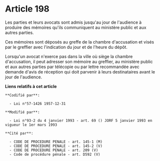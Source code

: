 # Article 198

Les parties et leurs avocats sont admis jusqu'au jour de l'audience à produire des mémoires qu'ils communiquent au ministère
public et aux autres parties.

Ces mémoires sont déposés au greffe de la chambre d'accusation et visés par le greffier avec l'indication du jour et de
l'heure du dépôt.

Lorsqu'un avocat n'exerce pas dans la ville où siège la chambre d'accusation, il peut adresser son mémoire au greffier, au
ministère public et aux autres parties par télécopie ou par lettre recommandée avec demande d'avis de réception qui doit
parvenir à leurs destinataires avant le jour de l'audience.

**Liens relatifs à cet article**

	**Codifié par**:

	  - Loi n°57-1426 1957-12-31

	**Modifié par**:

	  - Loi n°93-2 du 4 janvier 1993 - art. 69 () JORF 5 janvier 1993 en vigueur le 1er mars 1993

	**Cité par**:

	  - CODE DE PROCEDURE PENALE - art. 145-1 (M)
	  - CODE DE PROCEDURE PENALE - art. 145-2 (V)
	  - CODE DE PROCEDURE PENALE - art. 209 (V)
	  - Code de procédure pénale - art. D592 (V)
